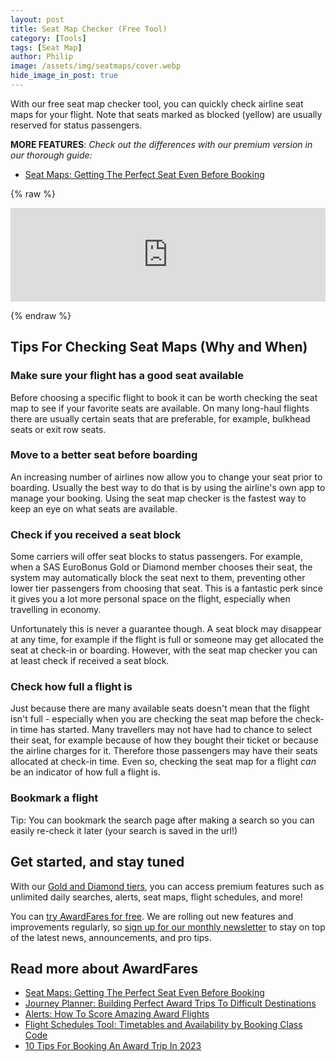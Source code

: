 ```yaml
---
layout: post
title: Seat Map Checker (Free Tool)
category: [Tools]
tags: [Seat Map]
author: Philip
image: /assets/img/seatmaps/cover.webp
hide_image_in_post: true
---
```


With our free seat map checker tool, you can quickly check airline seat maps for your flight. Note that seats marked as blocked (yellow) are usually reserved for status passengers.

**MORE FEATURES**: _Check out the differences with our premium version in our thorough guide:_

- [Seat Maps: Getting The Perfect Seat Even Before Booking](https://blog.awardfares.com/seatmaps-guide/)

<link href="/assets/css/seatmaps.css" rel="stylesheet">

{% raw %}

<iframe id="frame" src="https://awardfares.com/seats-blog" style="width: 100%" frameborder="0"></iframe>

<script>
    window.addEventListener('message', (msg, a, b)=>{
      if(!['http://localhost:3000', 'https://awardfares.com'].includes(msg.origin)) {
        return;
      }
      
      document.getElementById('frame').height = msg.data + 100;
    })
</script>

{% endraw %}

## Tips For Checking Seat Maps (Why and When)

### Make sure your flight has a good seat available

Before choosing a specific flight to book it can be worth checking the seat map to see if your favorite seats are available. On many long-haul flights there are usually certain seats that are preferable, for example, bulkhead seats or exit row seats.

### Move to a better seat before boarding

An increasing number of airlines now allow you to change your seat prior to boarding. Usually the best way to do that is by using the airline's own app to manage your booking. Using the seat map checker is the fastest way to keep an eye on what seats are available.

### Check if you received a seat block

Some carriers will offer seat blocks to status passengers. For example, when a SAS EuroBonus Gold or Diamond member chooses their seat, the system may automatically block the seat next to them, preventing other lower tier passengers from choosing that seat. This is a fantastic perk since it gives you a lot more personal space on the flight, especially when travelling in economy.

Unfortunately this is never a guarantee though. A seat block may disappear at any time, for example if the flight is full or someone may get allocated the seat at check-in or boarding. However, with the seat map checker you can at least check if received a seat block.

### Check how full a flight is

Just because there are many available seats doesn't mean that the flight isn't full - especially when you are checking the seat map before the check-in time has started. Many travellers may not have had to chance to select their seat, for example because of how they bought their ticket or because the airline charges for it. Therefore those passengers may have their seats allocated at check-in time. Even so, checking the seat map for a flight _can_ be an indicator of how full a flight is.

### Bookmark a flight

Tip: You can bookmark the search page after making a search so you can easily re-check it later (your search is saved in the url!)

<script src="https://cdnjs.cloudflare.com/ajax/libs/vue/2.6.11/vue.min.js"></script>
<script src="https://cdnjs.cloudflare.com/ajax/libs/jquery/3.5.0/jquery.min.js"></script>
<script src="https://cdnjs.cloudflare.com/ajax/libs/moment.js/2.24.0/moment.min.js"></script>
<script src="/assets/js/seatmaps.js"></script>

## Get started, and stay tuned

With our [Gold and Diamond tiers](https://awardfares.com/pricing), you can access premium features such as unlimited daily searches, alerts, seat maps, flight schedules, and more!

You can [try AwardFares for free](https://awardfares.com/). We are rolling out new features and improvements regularly, so [sign up for our monthly newsletter](https://awardfares.com/newsletter) to stay on top of the latest news, announcements, and pro tips.

## Read more about AwardFares

- [Seat Maps: Getting The Perfect Seat Even Before Booking](https://blog.awardfares.com/seatmaps-guide/)
- [Journey Planner: Building Perfect Award Trips To Difficult Destinations](https://blog.awardfares.com/journey-planner/)
- [Alerts: How To Score Amazing Award Flights](https://blog.awardfares.com/alerts/)
- [Flight Schedules Tool: Timetables and Availability by Booking Class Code](https://blog.awardfares.com/flight-schedules/)
- [10 Tips For Booking An Award Trip In 2023](https://blog.awardfares.com/award-trip-tips/)
